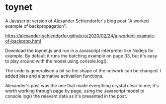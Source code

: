 # toynet
A Javascript version of Alexander Schiendorfer's blog post "A worked example of backpropagation".

https://alexander-schiendorfer.github.io/2020/02/24/a-worked-example-of-backprop.html

Download the toynet.js and run in a Javascript interpreter like Nodejs for example. By default it runs the batching example on page 33, but
it's easy to play around with the model using console.log().

The code is generalised a bit so the shape of the network can be changed. I added bias and alternative activatiion functions. 

Alexander's post was the one that made everything crystal clear to me; it's worth working through page by page, using the Javascript model to console.log() the relevant data as it's presented in the post.
